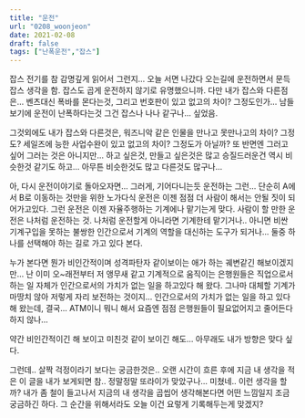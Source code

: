 ```yaml
---
title: "운전"
url: "0208_woonjeon"
date: 2021-02-08
draft: false
tags: ["난폭운전","잡스"]
---
```

잡스 전기를 참 감명깊게 읽어서 그런지... 오늘 서면 나갔다 오는길에 운전하면서 문득 잡스 생각을 함. 잡스도 곱게 운전하지 않기로 유명했으니까. 다만 내가 잡스와 다른점은... 벤츠대신 폭바를 몬다는것, 그리고 번호판이 있고 없고의 차이? 그정도인가... 남들보기에 운전이 난폭하다는것 그건 잡스나 나나 같구나... 싶었음.


그것외에도 내가 잡스와 다른것은, 워즈니악 같은 인물을 만나고 못만나고의 차이? 그정도? 세일즈에 능한 사업수완이 있고 없고의 차이? 그정도가 아닐까? 또 반면엔 그러고 싶어 그러는 것은 아니지만... 하고 싶은것, 만들고 싶은것은 많고 승질드러운건 역시 비슷한것 같기도 하고... 아무튼 비슷한것도 많고 다른것도 많구나...


아, 다시 운전이야기로 돌아오자면... 그러게, 기어다니는듯 운전하는 그런... 단순히 A에서 B로 이동하는 것만을 위한 노가다식 운전은 이젠 점점 더 사람이 해서는 안될 짓이 되어가고있다. 그런 운전은 이젠 자율주행하는 기계에나 맡기는게 맞다. 사람이 할 만한 운전은 나처럼 운전하는 것. 나처럼 운전할게 아니라면 기계한테 맡기거나.. 아니면 비싼 기계구입을 못하는 불쌍한 인간으로서 기계의 역할을 대신하는 도구가 되거나... 둘중 하나를 선택해야 하는 길로 가고 있다 본다.


누가 본다면 뭔가 비인간적이며 성격파탄자 같이보이는 애가 하는 궤변같긴 해보이겠지만... 난 이미 오~래전부터 저 앵무새 같고 기계적으로 움직이는 은행원들은 직업으로서 하는 일 자체가 인간으로서의 가치가 없는 일을 하고있다 해 왔다. 그나마 대체할 기계가 마땅치 않아 저렇게 자리 보전하는 것이지... 인간으로서의 가치가 없는 일을 하고 있다 해 왔는데, 결국... ATM이니 뭐니 해서 요즘엔 점점 은행원들이 필요없어지고 줄어든다 하지 않나...

 
약간 비인간적이긴 해 보이고 미친것 같이 보이긴 해도... 아무래도 내가 방향은 맞다 싶다.


그런데.. 살짝 걱정이라기 보다는 궁금한것은.. 오랜 시간이 흐른 후에 지금 내 생각을 적은 이 글을 내가 보게되면 참.. 정말정말 또라이가 맞았구나... 미쳤네.. 이런 생각을 할까? 내가 좀 철이 들고나서 지금의 내 생각을 곱씹어 생각해본다면 어떤 느낌일지 조금 궁금하긴 하다. 그 순간을 위해서라도 오늘 이건 요렇게 기록해두는게 맞겠지?
